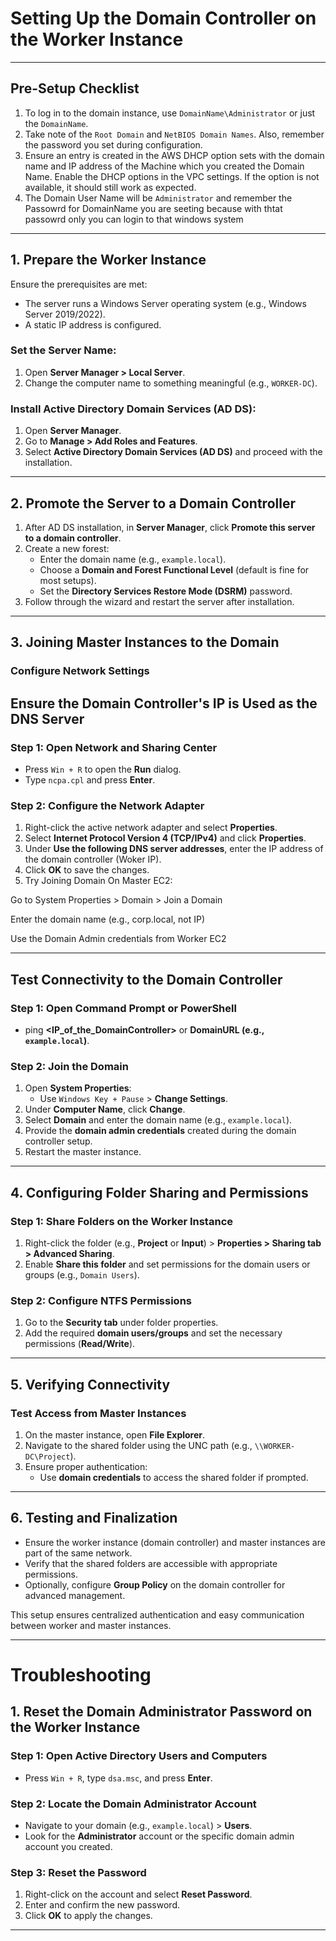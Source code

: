 # Setting Up the Domain Controller on the Worker Instance

---
## Pre-Setup Checklist
1. To log in to the domain instance, use `DomainName\Administrator` or just the `DomainName`.
2. Take note of the `Root Domain` and `NetBIOS Domain Names`. Also, remember the password you set during configuration.
3. Ensure an entry is created in the AWS DHCP option sets with the domain name and IP address of the Machine which you created the Domain Name. Enable the DHCP options in the VPC settings. If the option is not available, it should still work as expected.
4. The Domain User Name will be `Administrator` and remember the Passowrd for DomainName you are seeting because with thtat passowrd only you can login to that windows system
---

## 1. Prepare the Worker Instance
Ensure the prerequisites are met:
- The server runs a Windows Server operating system (e.g., Windows Server 2019/2022).
- A static IP address is configured.

### Set the Server Name:
1. Open **Server Manager > Local Server**.
2. Change the computer name to something meaningful (e.g., `WORKER-DC`).

### Install Active Directory Domain Services (AD DS):
1. Open **Server Manager**.
2. Go to **Manage > Add Roles and Features**.
3. Select **Active Directory Domain Services (AD DS)** and proceed with the installation.

---

## 2. Promote the Server to a Domain Controller
1. After AD DS installation, in **Server Manager**, click **Promote this server to a domain controller**.
2. Create a new forest:
   - Enter the domain name (e.g., `example.local`).
   - Choose a **Domain and Forest Functional Level** (default is fine for most setups).
   - Set the **Directory Services Restore Mode (DSRM)** password.
3. Follow through the wizard and restart the server after installation.

---

## 3. Joining Master Instances to the Domain

### Configure Network Settings

## Ensure the Domain Controller's IP is Used as the DNS Server

### Step 1: Open Network and Sharing Center
- Press `Win + R` to open the **Run** dialog.
- Type `ncpa.cpl` and press **Enter**.

### Step 2: Configure the Network Adapter
1. Right-click the active network adapter and select **Properties**.
2. Select **Internet Protocol Version 4 (TCP/IPv4)** and click **Properties**.
3. Under **Use the following DNS server addresses**, enter the IP address of the domain controller (Woker IP).
4. Click **OK** to save the changes.
5.  Try Joining Domain
On Master EC2:

Go to System Properties > Domain > Join a Domain

Enter the domain name (e.g., corp.local, not IP)

Use the Domain Admin credentials from Worker EC2

---

## Test Connectivity to the Domain Controller

### Step 1: Open Command Prompt or PowerShell
- ping **<IP_of_the_DomainController>** or **DomainURL (e.g., `example.local`)**. 


### Step 2: Join the Domain
1. Open **System Properties**:
   - Use `Windows Key + Pause` > **Change Settings**.
2. Under **Computer Name**, click **Change**.
3. Select **Domain** and enter the domain name (e.g., `example.local`).
4. Provide the **domain admin credentials** created during the domain controller setup.
5. Restart the master instance.

---

## 4. Configuring Folder Sharing and Permissions

### Step 1: Share Folders on the Worker Instance
1. Right-click the folder (e.g., **Project** or **Input**) > **Properties > Sharing tab > Advanced Sharing**.
2. Enable **Share this folder** and set permissions for the domain users or groups (e.g., `Domain Users`).

### Step 2: Configure NTFS Permissions
1. Go to the **Security tab** under folder properties.
2. Add the required **domain users/groups** and set the necessary permissions (**Read/Write**).

---

## 5. Verifying Connectivity

### Test Access from Master Instances
1. On the master instance, open **File Explorer**.
2. Navigate to the shared folder using the UNC path (e.g., `\\WORKER-DC\Project`).
3. Ensure proper authentication:
   - Use **domain credentials** to access the shared folder if prompted.

---

## 6. Testing and Finalization
- Ensure the worker instance (domain controller) and master instances are part of the same network.
- Verify that the shared folders are accessible with appropriate permissions.
- Optionally, configure **Group Policy** on the domain controller for advanced management.

This setup ensures centralized authentication and easy communication between worker and master instances.

---
# Troubleshooting

## 1. Reset the Domain Administrator Password on the Worker Instance

### Step 1: Open Active Directory Users and Computers
- Press `Win + R`, type `dsa.msc`, and press **Enter**.

### Step 2: Locate the Domain Administrator Account
- Navigate to your domain (e.g., `example.local`) > **Users**.
- Look for the **Administrator** account or the specific domain admin account you created.

### Step 3: Reset the Password
1. Right-click on the account and select **Reset Password**.
2. Enter and confirm the new password.
3. Click **OK** to apply the changes.


---
